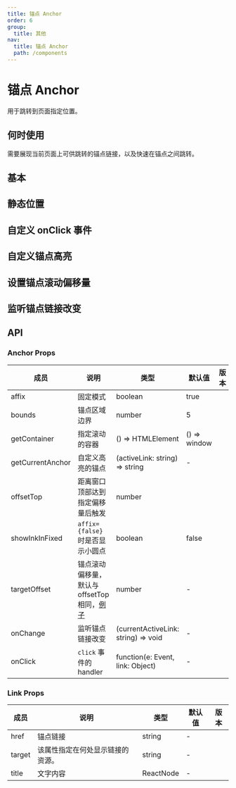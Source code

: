 ```yaml
---
title: 锚点 Anchor
order: 6
group:
  title: 其他
nav:
  title: 锚点 Anchor
  path: /components
---
```


# 锚点 Anchor

用于跳转到页面指定位置。

## 何时使用

需要展现当前页面上可供跳转的锚点链接，以及快速在锚点之间跳转。

## 基本

<code src="./demos/basic.tsx"></code>

## 静态位置

<code src="./demos/static.tsx"></code>

## 自定义 onClick 事件

<code src="./demos/onClick.tsx"></code>

## 自定义锚点高亮

<code src="./demos/customizeHighlight.tsx"></code>

## 设置锚点滚动偏移量

<code src="./demos/targetOffset.tsx"></code>

## 监听锚点链接改变

<code src="./demos/onChange.tsx"></code>

## API

### Anchor Props

| 成员             | 说明                                                                                | 类型                                | 默认值       | 版本 |
| ---------------- | ----------------------------------------------------------------------------------- | ----------------------------------- | ------------ | ---- |
| affix            | 固定模式                                                                            | boolean                             | true         |      |
| bounds           | 锚点区域边界                                                                        | number                              | 5            |      |
| getContainer     | 指定滚动的容器                                                                      | () => HTMLElement                   | () => window |      |
| getCurrentAnchor | 自定义高亮的锚点                                                                    | (activeLink: string) => string      | -            |      |
| offsetTop        | 距离窗口顶部达到指定偏移量后触发                                                    | number                              |              |      |
| showInkInFixed   | `affix={false}` 时是否显示小圆点                                                    | boolean                             | false        |      |
| targetOffset     | 锚点滚动偏移量，默认与 offsetTop 相同，[例子](#components-anchor-demo-targetOffset) | number                              | -            |      |
| onChange         | 监听锚点链接改变                                                                    | (currentActiveLink: string) => void | -            |      |
| onClick          | `click` 事件的 handler                                                              | function(e: Event, link: Object)    | -            |      |

### Link Props

| 成员   | 说明                             | 类型      | 默认值 | 版本 |
| ------ | -------------------------------- | --------- | ------ | ---- |
| href   | 锚点链接                         | string    | -      |      |
| target | 该属性指定在何处显示链接的资源。 | string    | -      |      |
| title  | 文字内容                         | ReactNode | -      |      |
